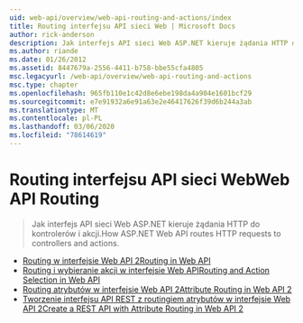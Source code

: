 ```yaml
---
uid: web-api/overview/web-api-routing-and-actions/index
title: Routing interfejsu API sieci Web | Microsoft Docs
author: rick-anderson
description: Jak interfejs API sieci Web ASP.NET kieruje żądania HTTP do kontrolerów i akcji.
ms.author: riande
ms.date: 01/26/2012
ms.assetid: 8447679a-2556-4411-b758-bbe55cfa4805
msc.legacyurl: /web-api/overview/web-api-routing-and-actions
msc.type: chapter
ms.openlocfilehash: 965fb110e1c42d8e6ebe198da4a904e1601bcf29
ms.sourcegitcommit: e7e91932a6e91a63e2e46417626f39d6b244a3ab
ms.translationtype: MT
ms.contentlocale: pl-PL
ms.lasthandoff: 03/06/2020
ms.locfileid: "78614619"
---
```

# <a name="web-api-routing"></a><span data-ttu-id="618b3-103">Routing interfejsu API sieci Web</span><span class="sxs-lookup"><span data-stu-id="618b3-103">Web API Routing</span></span>

> <span data-ttu-id="618b3-104">Jak interfejs API sieci Web ASP.NET kieruje żądania HTTP do kontrolerów i akcji.</span><span class="sxs-lookup"><span data-stu-id="618b3-104">How ASP.NET Web API routes HTTP requests to controllers and actions.</span></span>

- [<span data-ttu-id="618b3-105">Routing w interfejsie Web API 2</span><span class="sxs-lookup"><span data-stu-id="618b3-105">Routing in Web API</span></span>](routing-in-aspnet-web-api.md)
- [<span data-ttu-id="618b3-106">Routing i wybieranie akcji w interfejsie Web API</span><span class="sxs-lookup"><span data-stu-id="618b3-106">Routing and Action Selection in Web API</span></span>](routing-and-action-selection.md)
- [<span data-ttu-id="618b3-107">Routing atrybutów w interfejsie Web API 2</span><span class="sxs-lookup"><span data-stu-id="618b3-107">Attribute Routing in Web API 2</span></span>](attribute-routing-in-web-api-2.md)
- [<span data-ttu-id="618b3-108">Tworzenie interfejsu API REST z routingiem atrybutów w interfejsie Web API 2</span><span class="sxs-lookup"><span data-stu-id="618b3-108">Create a REST API with Attribute Routing in Web API 2</span></span>](create-a-rest-api-with-attribute-routing.md)

